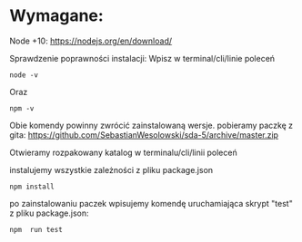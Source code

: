 # Wymagane:

Node +10:
https://nodejs.org/en/download/

Sprawdzenie poprawności instalacji:
Wpisz w terminal/cli/linie poleceń

```
node -v
```

Oraz

```
npm -v
```

Obie komendy powinny zwrócić zainstalowaną wersje.
pobieramy paczkę z gita:
https://github.com/SebastianWesolowski/sda-5/archive/master.zip

Otwieramy rozpakowany katalog w terminalu/cli/linii poleceń

instalujemy wszystkie zależności z pliku package.json

```
npm install
```

po zainstalowaniu paczek wpisujemy komendę uruchamiająca skrypt "test" z pliku package.json:

```
npm  run test
```
